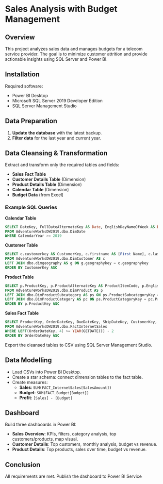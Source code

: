  # Sales Analysis with Budget Management

## Overview

This project analyzes sales data and manages budgets for a telecom service provider. The goal is to minimize customer attrition and provide actionable insights using SQL Server and Power BI.

## Installation

Required software:
- Power BI Desktop
- Microsoft SQL Server 2019 Developer Edition
- SQL Server Management Studio

## Data Preparation

1. **Update the database** with the latest backup.
2. **Filter data** for the last year and current year.

## Data Cleansing & Transformation

Extract and transform only the required tables and fields:

- **Sales Fact Table**
- **Customer Details Table** (Dimension)
- **Product Details Table** (Dimension)
- **Calendar Table** (Dimension)
- **Budget Data** (from Excel)

### Example SQL Queries

**Calendar Table**
```sql
SELECT DateKey, FullDateAlternateKey AS Date, EnglishDayNameOfWeek AS Day, EnglishMonthName AS Month, LEFT(EnglishMonthName, 3) AS MonthShort, MonthNumberOfYear AS MonthNo, CalendarQuarter AS Quarter, CalendarYear AS Year
FROM AdventureWorksDW2019.dbo.DimDate
WHERE CalendarYear >= 2019
```

**Customer Table**
```sql
SELECT c.customerkey AS CustomerKey, c.firstname AS [First Name], c.lastname AS [Last Name], c.firstname + ' ' + lastname AS [Full Name], CASE c.gender WHEN 'M' THEN 'Male' WHEN 'F' THEN 'Female' END AS Gender, c.datefirstpurchase AS DateFirstPurchase, g.city AS [Customer City]
FROM AdventureWorksDW2019.dbo.DimCustomer AS c
LEFT JOIN dbo.dimgeography AS g ON g.geographykey = c.geographykey
ORDER BY CustomerKey ASC
```

**Product Table**
```sql
SELECT p.ProductKey, p.ProductAlternateKey AS ProductItemCode, p.EnglishProductName AS [Product Name], ps.EnglishProductSubcategoryName AS [Sub Category], pc.EnglishProductCategoryName AS [Product Category], p.Color AS [Product Color], p.Size AS [Product Size], p.ProductLine AS [Product Line], p.ModelName AS [Product Model Name], p.EnglishDescription AS [Product Description], ISNULL(p.Status, 'Outdated') AS [Product Status]
FROM AdventureWorksDW2019.dbo.DimProduct AS p
LEFT JOIN dbo.DimProductSubcategory AS ps ON ps.ProductSubcategoryKey = p.ProductSubcategoryKey
LEFT JOIN dbo.DimProductCategory AS pc ON ps.ProductCategoryKey = pc.ProductCategoryKey
ORDER BY p.ProductKey ASC
```

**Sales Fact Table**
```sql
SELECT ProductKey, OrderDateKey, DueDateKey, ShipDateKey, CustomerKey, SalesOrderNumber, SalesAmount
FROM AdventureWorksDW2019.dbo.FactInternetSales
WHERE LEFT(OrderDateKey, 4) >= YEAR(GETDATE()) - 2
ORDER BY OrderDateKey ASC
```

Export the cleansed tables to CSV using SQL Server Management Studio.

## Data Modelling

- Load CSVs into Power BI Desktop.
- Create a star schema: connect dimension tables to the fact table.
- Create measures:
  - **Sales**: `SUM(FACT_InternetSales[SalesAmount])`
  - **Budget**: `SUM(FACT_Budget[Budget])`
  - **Profit**: `[Sales] - [Budget]`

## Dashboard

Build three dashboards in Power BI:
- **Sales Overview**: KPIs, filters, category analysis, top customers/products, map visual.
- **Customer Details**: Top customers, monthly analysis, budget vs revenue.
- **Product Details**: Top products, sales over time, budget vs revenue.

## Conclusion

All requirements are met. Publish the dashboard to Power BI Service
